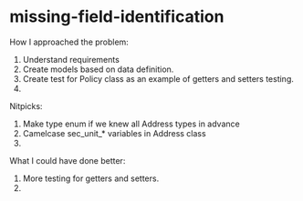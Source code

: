 # missing-field-identification

How I approached the problem:
1) Understand requirements
2) Create models based on data definition.
3) Create test for Policy class as an example of getters and setters testing.
4) 

Nitpicks:
1) Make type enum if we knew all Address types in advance
2) Camelcase sec_unit_* variables in Address class
3) 

What I could have done better:
1) More testing for getters and setters.
2) 